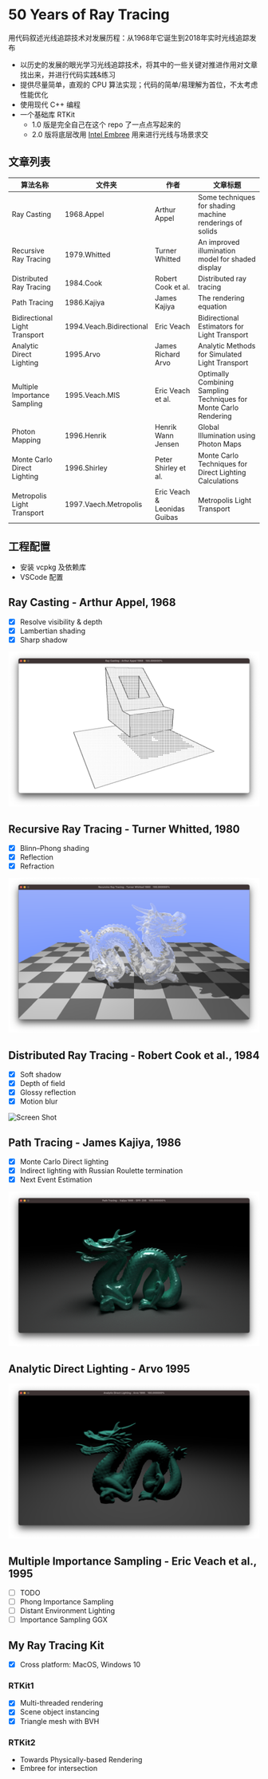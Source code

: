 # 50 Years of Ray Tracing

用代码叙述光线追踪技术对发展历程：从1968年它诞生到2018年实时光线追踪发布

- 以历史的发展的眼光学习光线追踪技术，将其中的一些关键对推进作用对文章找出来，并进行代码实践&练习
- 提供尽量简单，直观的 CPU 算法实现；代码的简单/易理解为首位，不太考虑性能优化
- 使用现代 C++ 编程
- 一个基础库 RTKit
   - 1.0 版是完全自己在这个 repo 了一点点写起来的
   - 2.0 版将底层改用 [Intel Embree](https://www.embree.org/) 用来进行光线与场景求交

## 文章列表

| 算法名称 | 文件夹  |  作者    |  文章标题    |
| -- | --  |  --  |  --  |
| Ray Casting |  1968.Appel   | Arthur Appel |  Some techniques for shading machine renderings of solids    |
| Recursive Ray Tracing |  1979.Whitted | Turner Whitted  |  An improved illumination model for shaded display   |
| Distributed Ray Tracing |  1984.Cook    | Robert Cook et al. | Distributed ray tracing  |
| Path Tracing |  1986.Kajiya  | James Kajiya | The rendering equation  |
| Bidirectional Light Transport | 1994.Veach.Bidirectional | Eric Veach | Bidirectional Estimators for Light Transport |
| Analytic Direct Lighting |  1995.Arvo  | James Richard Arvo | Analytic Methods for Simulated Light Transport |
| Multiple Importance Sampling | 1995.Veach.MIS | Eric Veach et al. | Optimally Combining Sampling Techniques for Monte Carlo Rendering |
| Photon Mapping|  1996.Henrik  | Henrik Wann Jensen | Global Illumination using Photon Maps  |
| Monte Carlo Direct Lighting|  1996.Shirley  | Peter Shirley et al. | Monte Carlo Techniques for Direct Lighting Calculations  |
| Metropolis Light Transport|  1997.Vaech.Metropolis  |Eric Veach & Leonidas Guibas | Metropolis Light Transport |


## 工程配置

- 安装 vcpkg 及依赖库
- VSCode 配置

## Ray Casting - Arthur Appel, 1968

- [x] Resolve visibility & depth
- [x] Lambertian shading
- [x] Sharp shadow

![Screen Shot](./1968.Appel/images/ScreenShot-final.png)

## Recursive Ray Tracing - Turner Whitted, 1980

- [x] Blinn–Phong shading
- [x] Reflection
- [x] Refraction

![Screen Shot](./1980.Whitted/images/ScreenShot-final.png)

## Distributed Ray Tracing - Robert Cook et al., 1984

- [x] Soft shadow
- [x] Depth of field
- [x] Glossy reflection
- [x] Motion blur

![Screen Shot](./1984.Cook/images/ScreenShot-final.png)

## Path Tracing - James Kajiya, 1986

- [x] Monte Carlo Direct lighting
- [x] Indirect lighting with Russian Roulette termination
- [x] Next Event Estimation

![Screen Shot](./1986.Kajiya/images/ScreenShot-2021-01-06c.png)

## Analytic Direct Lighting - Arvo 1995

![Screen Shot](./1995.Arvo/images/ScreenShot-2021-01-06.png)

## Multiple Importance Sampling - Eric Veach et al., 1995

- [ ] TODO
- [ ] Phong Importance Sampling
- [ ] Distant Environment Lighting
- [ ] Importance Sampling GGX

## My Ray Tracing Kit

- [x] Cross platform: MacOS, Windows 10

### RTKit1

- [x] Multi-threaded rendering
- [x] Scene object instancing
- [x] Triangle mesh with BVH

### RTKit2

- Towards Physically-based Rendering
- Embree for intersection